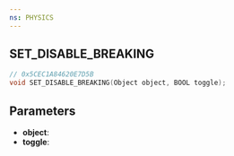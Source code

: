 ```yaml
---
ns: PHYSICS
---
```

## SET_DISABLE_BREAKING

```c
// 0x5CEC1A84620E7D5B
void SET_DISABLE_BREAKING(Object object, BOOL toggle);
```

## Parameters
* **object**:
* **toggle**:
